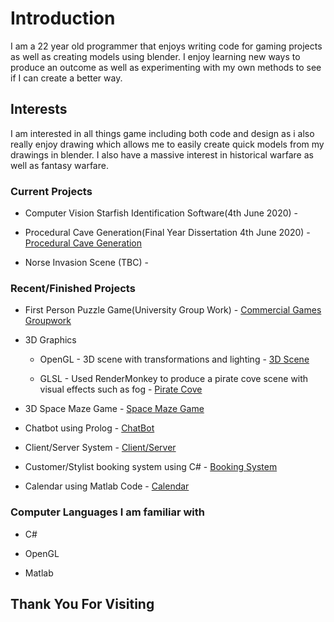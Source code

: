 # Introduction

I am a 22 year old programmer that enjoys writing code for gaming projects as well as creating models using blender.
I enjoy learning new ways to produce an outcome as well as experimenting with my own methods to see if I can create a better way.

## Interests

I am interested in all things game including both code and design as i also really enjoy drawing which allows me to easily create quick models from my drawings in blender. I also have a massive interest in historical warfare as well as fantasy warfare.

### Current Projects

*   Computer Vision Starfish Identification Software(4th June 2020) -

*   Procedural Cave Generation(Final Year Dissertation 4th June 2020) - [Procedural Cave Generation]()

*   Norse Invasion Scene (TBC) -

### Recent/Finished Projects

*   First Person Puzzle Game(University Group Work) - [Commercial Games Groupwork](https://github.com/Ragnar-Dragonson/groupwork)

* 3D Graphics
   * OpenGL - 3D scene with transformations and lighting - [3D Scene](https://github.com/Ragnar-Dragonson/3D-Graphics/tree/master/OpenGL)
   
   * GLSL - Used RenderMonkey to produce a pirate cove scene with visual effects such as fog - [Pirate Cove](https://github.com/Ragnar-Dragonson/3D-Graphics/tree/master/GLSL)

* 3D Space Maze Game - [Space Maze Game](https://github.com/Ragnar-Dragonson/Games-Architecture/tree/master)

* Chatbot using Prolog - [ChatBot](https://github.com/Ragnar-Dragonson/ChatBot)

* Client/Server System - [Client/Server](https://github.com/Ragnar-Dragonson/Networking/tree/master)

* Customer/Stylist booking system using C# - [Booking System](https://github.com/Ragnar-Dragonson/Booking-System/tree/master)

* Calendar using Matlab Code - [Calendar](https://github.com/Ragnar-Dragonson/Calendar/tree/master)

### Computer Languages I am familiar with

* C#

* OpenGL

* Matlab

## Thank You For Visiting
